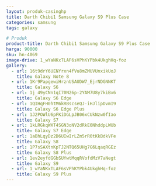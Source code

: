 ```yaml
---
layout: produk-casinghp
title: Darth Chibi1 Samsung Galaxy S9 Plus Case
categories: samsung
tags: galaxy

# Produk
product-title: Darth Chibi1 Samsung Galaxy S9 Plus Case
harga: 90000
sku: hn-4069
image-drive: 1_wYaNKxTLAF6sVPhKYPbk4UkghHq-foz
gallery:
  - url: 16t9drY6UENYrxn4fVu8mZMUVUnxikUoJ
    title: Galaxy Note 8
  - url: 1Kr9PapgewiHrznUSAUDW7_EjrNDGNNKT
    title: Galaxy S6
  - url: 1j_49yCNn1qI70N26p-2YAM7U8y7kiBx6
    title: Galaxy S6 Edge
  - url: 1QIHqFH0htM6kRBscseQJ-iHJlipDvmI9
    title: Galaxy S6 Edge Plus
  - url: 1J2POWlU6pFKiDGLpJB06xCUkNzw0fIao
    title: Galaxy S7
  - url: 1kLRGkqWXT4SGN3oNV2dRkE0NhddpLWUb
    title: Galaxy S7 Edge
  - url: 1aBhLqyDz2D6UIwIrLZm5rR0tKkBdkVFe
    title: Galaxy S8
  - url: 1P7sSAXtnKpTJ2NTQ65UHg7G6LqaqRGEz
    title: Galaxy S8 Plus
  - url: 1ev2eyfdGGbSUYwtMqqRVofdMzV7aNegt
    title: Galaxy S9
  - url: 1_wYaNKxTLAF6sVPhKYPbk4UkghHq-foz
    title: Galaxy S9 Plus
---
```


